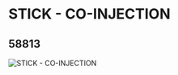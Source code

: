 # STICK - CO-INJECTION
## 58813
![STICK - CO-INJECTION](https://lc-www-live-s.legocdn.com/media/bricks/5/2/4501540.jpg)
